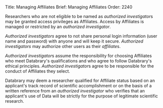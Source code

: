 Title: Managing Affiliates 
Brief: Managing Affiliates
Order: 2240


Researchers who are not eligible to be named as *authorized investigator*s may be granted access privileges as Affiliates.
Access by Affiliates is managed or restricted by an *authorized investigator*.

*Authorized investigators* agree to not share personal login information (user name and password) with anyone and will keep it secure. *Authorized investigators* may authorize other users as their *affiliate*s. 

*Authorized investigator*s assume the responsibility for choosing Affiliates who meet Databrary's qualifications and who agree to follow Databrary's ethical principles.
*Authorized investigator*s agree to be responsible for the conduct of Affiliates they select.

Databrary may deem a researcher qualified for Affiliate status based on an applicant's track record of scientific accomplishment or on the basis of a written reference from an *authorized investigator* who verifies that an applicant's use of Data will be strictly for the purpose of legitimate scientific research.
